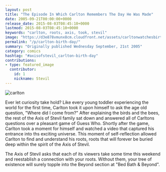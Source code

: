 ```yaml
---
layout: post
title: "The Episode In Which Carlton Remembers The Day He Was Made"
date: 2005-09-21T00:00:00+0000
release_date: 2015-08-03T08:45:10+0000
lastmod: 2015-08-03T08:45:10+0000
keywords: "carlton, roots, axis, took, stevil"
image: "https://d3e878vmunx8cm.cloudfront.net/assets/carltonwatchesbirth.jpg"
permalink: "/p/carlton-birth-day/"
summary: "Originally published Wednesday September, 21st 2005"
category: comics
hashtag: "#axisofstevil_carlton-birth-day"
contributions:
- type: featured_image
  contributor:
    id: 1
    nickname: Stevil
---
```


![carlton](https://d3e878vmunx8cm.cloudfront.net/assets/carltonwatchesbirth.jpg)

Ever let curiosity take hold? Like every young toddler experiencing the world for the first time, Carlton took it upon himself to ask the age old question, "Where did I come from?" After explaining the birds and the bees, the rest of the Axis of Stevil family sat down and answered all of Carltons questions over a pleasant game of Guess Who. Shortly after the game, Carlton took a moment for himself and watched a video that captured his entrance into ths exciting universe. This moment of self-reflection allowed Carlton to find and understand his roots, roots that will forever be buried deep within the spirit of the Axis of Stevil.

The Axis of Stevil asks that each of its viewers take some time this weekend and reestablish a connection with your roots. Without them, your tree of existence will surely topple into the Beyond section at "Bed Bath & Beyond".
